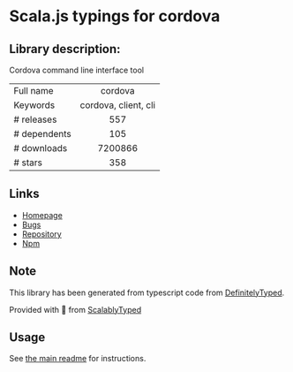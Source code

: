 
# Scala.js typings for cordova


## Library description:
Cordova command line interface tool

|                    |                 |
| ------------------ | :-------------: |
| Full name          | cordova |
| Keywords           | cordova, client, cli |
| # releases         | 557 |
| # dependents       | 105 |
| # downloads        | 7200866 |
| # stars            | 358 |

## Links
- [Homepage](https://github.com/apache/cordova-cli#readme)
- [Bugs](https://issues.apache.org/jira/browse/CB)
- [Repository](https://github.com/apache/cordova-cli)
- [Npm](https://www.npmjs.com/package/cordova)
    


## Note
This library has been generated from typescript code from [DefinitelyTyped](https://definitelytyped.org).

Provided with :purple_heart: from [ScalablyTyped](https://github.com/oyvindberg/ScalablyTyped)

## Usage
See [the main readme](../../readme.md) for instructions.


